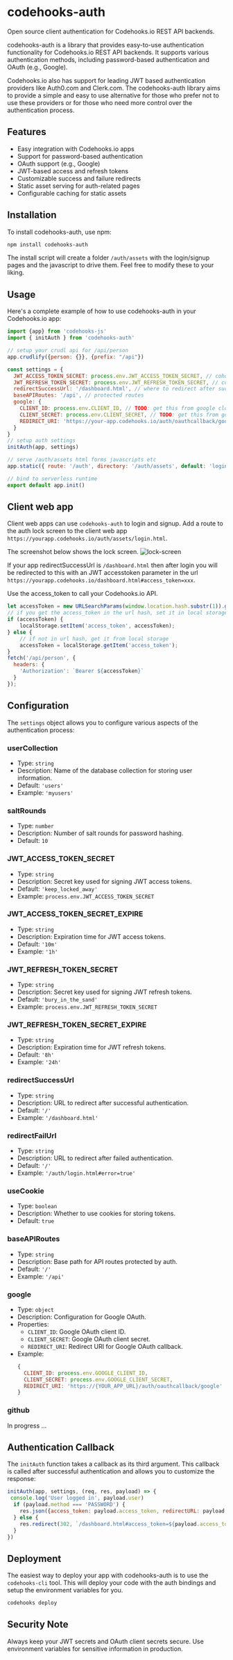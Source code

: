 # codehooks-auth
Open source client authentication for Codehooks.io REST API backends. 

codehooks-auth is a library that provides easy-to-use authentication functionality for Codehooks.io REST API backends. It supports various authentication methods, including password-based authentication and OAuth (e.g., Google).

Codehooks.io also has support for leading JWT based authentication providers like Auth0.com and Clerk.com. The codehooks-auth library aims to provide a simple and easy to use alternative for those who prefer not to use these providers or for those who need more control over the authentication process.

## Features

- Easy integration with Codehooks.io apps
- Support for password-based authentication
- OAuth support (e.g., Google)
- JWT-based access and refresh tokens
- Customizable success and failure redirects
- Static asset serving for auth-related pages
- Configurable caching for static assets

## Installation
To install codehooks-auth, use npm:

```bash
npm install codehooks-auth
```

The install script will create a folder `/auth/assets` with the login/signup pages and the javascript to drive them. Feel free to modify these to your liking.

## Usage

Here's a complete example of how to use codehooks-auth in your Codehooks.io app:

```javascript
import {app} from 'codehooks-js'
import { initAuth } from 'codehooks-auth'

// setup your crudl api for /api/person
app.crudlify({person: {}}, {prefix: "/api"})

const settings = {
  JWT_ACCESS_TOKEN_SECRET: process.env.JWT_ACCESS_TOKEN_SECRET, // coho set-env JWT_ACCESS_TOKEN_SECRET 'xxx' --encrypted
  JWT_REFRESH_TOKEN_SECRET: process.env.JWT_REFRESH_TOKEN_SECRET, // coho set-env JWT_REFRESH_TOKEN_SECRET 'xxx' --encrypted
  redirectSuccessUrl: '/dashboard.html', // where to redirect after successful login
  baseAPIRoutes: '/api', // protected routes
  google: {
    CLIENT_ID: process.env.CLIENT_ID, // TODO: get this from google cloud console
    CLIENT_SECRET: process.env.CLIENT_SECRET, // TODO: get this from google cloud console
    REDIRECT_URI: 'https://your-app.codehooks.io/auth/oauthcallback/google' // TODO: change this to your app url, add the callback url you set in google cloud console
  }
}
// setup auth settings
initAuth(app, settings)

// serve /auth/assets html forms javascripts etc
app.static({ route: '/auth', directory: '/auth/assets', default: 'login.html' })

// bind to serverless runtime
export default app.init()
```

## Client web app

Client web apps can use `codehooks-auth` to login and signup. Add a route to the auth lock screen to the client web app `https://yourapp.codehooks.io/auth/assets/login.html`.

The screenshot below shows the lock screen.
![lock-screen](./examples/images/auth-lock-screen.png)

If your app redirectSuccessUrl is `/dashboard.html` then after login you will be redirected to this with an JWT accesstoken parameter in the url `https://yourapp.codehooks.io/dashboard.html#access_token=xxx`.

Use the access_token to call your Codehooks.io API.

```javascript
let accessToken = new URLSearchParams(window.location.hash.substr(1)).get('access_token');
// if you get the access_token in the url hash, set it in local storage
if (accessToken) {
    localStorage.setItem('access_token', accessToken);
} else {
    // if not in url hash, get it from local storage
    accessToken = localStorage.getItem('access_token');
}
fetch('/api/person', {
  headers: {
    'Authorization': `Bearer ${accessToken}`
  }
});
```

## Configuration

The `settings` object allows you to configure various aspects of the authentication process:

### userCollection
- Type: `string`
- Description: Name of the database collection for storing user information.
- Default: `'users'`
- Example: `'myusers'`

### saltRounds
- Type: `number`
- Description: Number of salt rounds for password hashing.
- Default: `10`

### JWT_ACCESS_TOKEN_SECRET
- Type: `string`
- Description: Secret key used for signing JWT access tokens.
- Default: `'keep_locked_away'`
- Example: `process.env.JWT_ACCESS_TOKEN_SECRET`

### JWT_ACCESS_TOKEN_SECRET_EXPIRE
- Type: `string`
- Description: Expiration time for JWT access tokens.
- Default: `'10m'`
- Example: `'1h'`

### JWT_REFRESH_TOKEN_SECRET
- Type: `string`
- Description: Secret key used for signing JWT refresh tokens.
- Default: `'bury_in_the_sand'`
- Example: `process.env.JWT_REFRESH_TOKEN_SECRET`

### JWT_REFRESH_TOKEN_SECRET_EXPIRE
- Type: `string`
- Description: Expiration time for JWT refresh tokens.
- Default: `'8h'`
- Example: `'24h'`

### redirectSuccessUrl
- Type: `string`
- Description: URL to redirect after successful authentication.
- Default: `'/'`
- Example: `'/dashboard.html'`

### redirectFailUrl
- Type: `string`
- Description: URL to redirect after failed authentication.
- Default: `'/'`
- Example: `'/auth/login.html#error=true'`

### useCookie
- Type: `boolean`
- Description: Whether to use cookies for storing tokens.
- Default: `true`

### baseAPIRoutes
- Type: `string`
- Description: Base path for API routes protected by auth.
- Default: `'/'`
- Example: `'/api'`

### google
- Type: `object`
- Description: Configuration for Google OAuth.
- Properties:
  - `CLIENT_ID`: Google OAuth client ID.
  - `CLIENT_SECRET`: Google OAuth client secret.
  - `REDIRECT_URI`: Redirect URI for Google OAuth callback.
- Example:
  ```javascript
  {
    CLIENT_ID: process.env.GOOGLE_CLIENT_ID,
    CLIENT_SECRET: process.env.GOOGLE_CLIENT_SECRET,
    REDIRECT_URI: 'https://{YOUR_APP_URL}/auth/oauthcallback/google'
  }
  ```
### github
In progress ...

## Authentication Callback

The `initAuth` function takes a callback as its third argument. This callback is called after successful authentication and allows you to customize the response:

```javascript
initAuth(app, settings, (req, res, payload) => {  
 console.log('User logged in', payload.user)
  if (payload.method === 'PASSWORD') {
    res.json({access_token: payload.access_token, redirectURL: payload.redirectURL})
  } else {
    res.redirect(302, `/dashboard.html#access_token=${payload.access_token}`)
  }  
})
```

## Deployment

The easiest way to deploy your app with codehooks-auth is to use the `codehooks-cli` tool. This will deploy your code with the auth bindings and setup the environment variables for you.

```bash
codehooks deploy
```


## Security Note

Always keep your JWT secrets and OAuth client secrets secure. Use environment variables for sensitive information in production.


